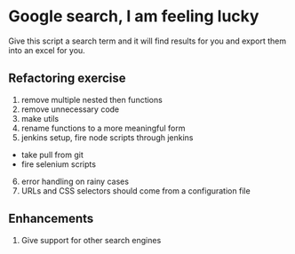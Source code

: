 # Google search, I am feeling lucky

Give this script a search term and it will find results for you and export them into an excel for you.


## Refactoring exercise

 1) remove multiple nested then functions
 2) remove unnecessary code
 3) make utils
 4) rename functions to a more meaningful form
 5) jenkins setup, fire node scripts through jenkins

 - take pull from git
 - fire selenium scripts
 
6) error handling on rainy cases
7) URLs and CSS selectors should come from a configuration file

## Enhancements
1) Give support for other search engines
